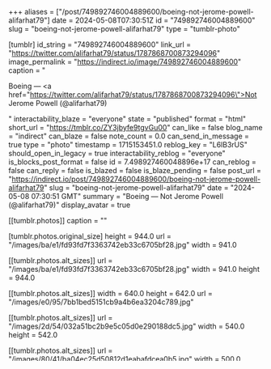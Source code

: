 +++
aliases = ["/post/749892746004889600/boeing-not-jerome-powell-alifarhat79"]
date = 2024-05-08T07:30:51Z
id = "749892746004889600"
slug = "boeing-not-jerome-powell-alifarhat79"
type = "tumblr-photo"

[tumblr]
id_string = "749892746004889600"
link_url = "https://twitter.com/alifarhat79/status/1787868700873294096"
image_permalink = "https://indirect.io/image/749892746004889600"
caption = "<p>Boeing — <a href=\"https://twitter.com/alifarhat79/status/1787868700873294096\">Not Jerome Powell (@alifarhat79)</a></p>"
interactability_blaze = "everyone"
state = "published"
format = "html"
short_url = "https://tmblr.co/ZY3jbyfe9tgvGu00"
can_like = false
blog_name = "indirect"
can_blaze = false
note_count = 0.0
can_send_in_message = true
type = "photo"
timestamp = 1715153451.0
reblog_key = "L6lB3rUS"
should_open_in_legacy = true
interactability_reblog = "everyone"
is_blocks_post_format = false
id = 7.498927460048896e+17
can_reblog = false
can_reply = false
is_blazed = false
is_blaze_pending = false
post_url = "https://indirect.io/post/749892746004889600/boeing-not-jerome-powell-alifarhat79"
slug = "boeing-not-jerome-powell-alifarhat79"
date = "2024-05-08 07:30:51 GMT"
summary = "Boeing — Not Jerome Powell (@alifarhat79)"
display_avatar = true

[[tumblr.photos]]
caption = ""

[tumblr.photos.original_size]
height = 944.0
url = "/images/ba/e1/fd93fd7f3363742eb33c6705bf28.jpg"
width = 941.0

[[tumblr.photos.alt_sizes]]
url = "/images/ba/e1/fd93fd7f3363742eb33c6705bf28.jpg"
width = 941.0
height = 944.0

[[tumblr.photos.alt_sizes]]
width = 640.0
height = 642.0
url = "/images/e0/95/7bb1bed5151cb9a4b6ea3204c789.jpg"

[[tumblr.photos.alt_sizes]]
url = "/images/2d/54/032a51bc2b9e5c05d0e290188dc5.jpg"
width = 540.0
height = 542.0

[[tumblr.photos.alt_sizes]]
url = "/images/80/41/ba04ec25d50812d1eabafdcea0b5.jpg"
width = 500.0
height = 502.0

[[tumblr.photos.alt_sizes]]
url = "/images/53/4e/ea7fcbce2969ca00bed158aef9e8.jpg"
width = 400.0
height = 401.0

[[tumblr.photos.alt_sizes]]
url = "/images/4b/15/1e2ec459b3263b324b341f5a7b07.jpg"
width = 250.0
height = 251.0

[[tumblr.photos.alt_sizes]]
url = "/images/cf/c1/8950576be4c3e9e88b3216a8b5c0.jpg"
width = 100.0
height = 100.0

[[tumblr.photos.alt_sizes]]
url = "/images/a3/15/a949b3058ced9ba55d36b748d039.jpg"
width = 75.0
height = 75.0

[[tumblr.trail]]
content_raw = "<p>Boeing — <a href=\"https://twitter.com/alifarhat79/status/1787868700873294096\">Not Jerome Powell (@alifarhat79)</a></p>"
content = "<p>Boeing &mdash; <a href=\"https://twitter.com/alifarhat79/status/1787868700873294096\">Not Jerome Powell (@alifarhat79)</a></p>"
is_current_item = true
is_root_item = true

[tumblr.trail.blog]
name = "indirect"
active = true
share_likes = false
share_following = false
can_be_followed = true

[tumblr.trail.blog.theme]
header_full_width = 3000.0
background_color = "#FAFAFA"
header_bounds = ""
header_image_poster = ""
link_color = "#529ECC"
show_avatar = true
show_description = true
header_image = "/images/3d/b4/6d99210450f4a662c36d5f619a3b.png"
header_image_scaled = "/images/59/17/48d16ee01f6d456797714a5e291b.png"
header_stretch = true
show_title = true
header_full_height = 1055.0
avatar_shape = "square"
body_font = "Helvetica Neue"
title_color = "#444444"
title_font = "Gibson"
title_font_weight = "bold"
header_image_focused = "/images/59/17/48d16ee01f6d456797714a5e291b.png"
show_header_image = false

[tumblr.trail.post]
id = "749892746004889600"

[tumblr.reblog]
tree_html = ""
comment = "<p>Boeing — <a href=\"https://twitter.com/alifarhat79/status/1787868700873294096\">Not Jerome Powell (@alifarhat79)</a></p>"

[tumblr.blog]
updated = 1739927643.0
can_show_badges = false
name = "indirect"
title = "indirect"
description = ""
url = "https://indirect.io/"
uuid = "t:PgyUJU3SA2Klwyt81UWAwQ"

[tumblr.blog.tumblrmart_accessories]
+++
